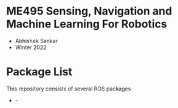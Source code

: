 # ME495 Sensing, Navigation and Machine Learning For Robotics
* Abhishek Sankar
* Winter 2022
# Package List
This repository consists of several ROS packages
- <PACKAGE1> - <one sentence description>
